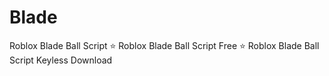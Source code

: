 # Blade
Roblox Blade Ball Script ⭐️ Roblox Blade Ball Script Free ⭐️ Roblox Blade Ball Script Keyless Download
